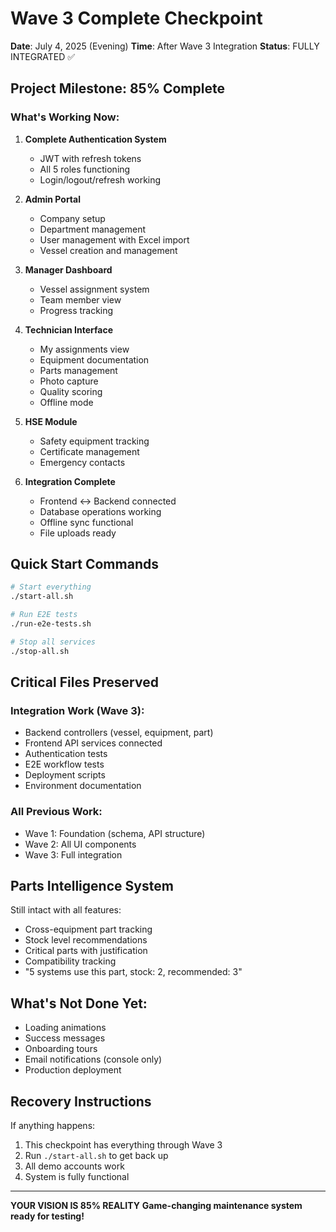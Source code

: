 # Wave 3 Complete Checkpoint
**Date**: July 4, 2025 (Evening)
**Time**: After Wave 3 Integration
**Status**: FULLY INTEGRATED ✅

## Project Milestone: 85% Complete

### What's Working Now:
1. **Complete Authentication System**
   - JWT with refresh tokens
   - All 5 roles functioning
   - Login/logout/refresh working

2. **Admin Portal**
   - Company setup
   - Department management
   - User management with Excel import
   - Vessel creation and management

3. **Manager Dashboard**
   - Vessel assignment system
   - Team member view
   - Progress tracking

4. **Technician Interface**
   - My assignments view
   - Equipment documentation
   - Parts management
   - Photo capture
   - Quality scoring
   - Offline mode

5. **HSE Module**
   - Safety equipment tracking
   - Certificate management
   - Emergency contacts

6. **Integration Complete**
   - Frontend ↔ Backend connected
   - Database operations working
   - Offline sync functional
   - File uploads ready

## Quick Start Commands
```bash
# Start everything
./start-all.sh

# Run E2E tests
./run-e2e-tests.sh

# Stop all services
./stop-all.sh
```

## Critical Files Preserved

### Integration Work (Wave 3):
- Backend controllers (vessel, equipment, part)
- Frontend API services connected
- Authentication tests
- E2E workflow tests
- Deployment scripts
- Environment documentation

### All Previous Work:
- Wave 1: Foundation (schema, API structure)
- Wave 2: All UI components
- Wave 3: Full integration

## Parts Intelligence System
Still intact with all features:
- Cross-equipment part tracking
- Stock level recommendations  
- Critical parts with justification
- Compatibility tracking
- "5 systems use this part, stock: 2, recommended: 3"

## What's Not Done Yet:
- Loading animations
- Success messages
- Onboarding tours
- Email notifications (console only)
- Production deployment

## Recovery Instructions
If anything happens:
1. This checkpoint has everything through Wave 3
2. Run `./start-all.sh` to get back up
3. All demo accounts work
4. System is fully functional

---
**YOUR VISION IS 85% REALITY**
**Game-changing maintenance system ready for testing!**